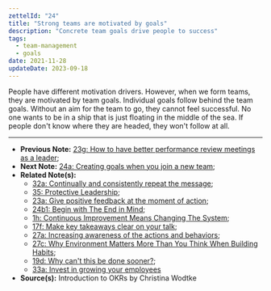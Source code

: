 ```yaml
---
zettelId: "24"
title: "Strong teams are motivated by goals"
description: "Concrete team goals drive people to success"
tags:
  - team-management
  - goals
date: 2021-11-28
updateDate: 2023-09-18
---
```


People have different motivation drivers. However, when we form teams, they are motivated by team goals. Individual goals follow behind the team goals. Without an aim for the team to go, they cannot feel successful. No one wants to be in a ship that is just floating in the middle of the sea. If people don't know where they are headed, they won't follow at all.

---

- **Previous Note:** [23g: How to have better performance review meetings as a leader](/notes/23g/);
- **Next Note:** [24a: Creating goals when you join a new team](/notes/24a/);
- **Related Note(s):**
  - [32a: Continually and consistently repeat the message](/notes/32a/);
  - [35: Protective Leadership](/notes/35/);
  - [23a: Give positive feedback at the moment of action](/notes/23a/);
  - [24b1: Begin with The End in Mind](/notes/24b1/);
  - [1h: Continuous Improvement Means Changing The System](/notes/1h/);
  - [17f: Make key takeaways clear on your talk](/notes/17f/);
  - [27a: Increasing awareness of the actions and behaviors](/notes/27a/);
  - [27c: Why Environment Matters More Than You Think When Building Habits](/notes/27c/);
  - [19d: Why can't this be done sooner?](/notes/19d/);
  - [33a: Invest in growing your employees](/notes/33a/)
- **Source(s):** Introduction to OKRs by Christina Wodtke
